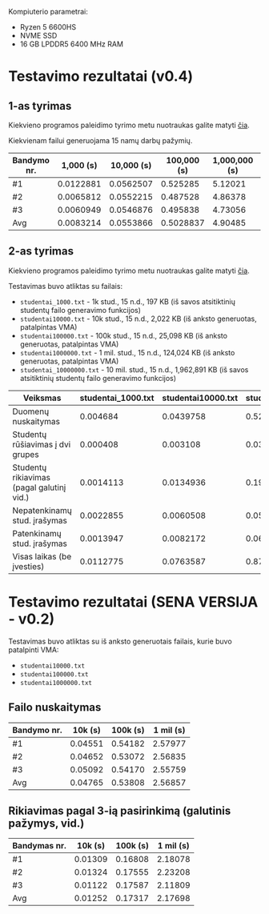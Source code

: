 Kompiuterio parametrai: 
- Ryzen 5 6600HS
- NVME SSD
- 16 GB LPDDR5 6400 MHz RAM

# Testavimo rezultatai (v0.4)
## 1-as tyrimas

Kiekvieno programos paleidimo tyrimo metu nuotraukas galite matyti [čia](https://github.com/low048/PirmasLaboratorinis/tree/V0.4/TyrimuNuotraukos/PirmasTyrimas).

Kiekvienam failui generuojama 15 namų darbų pažymių.

| Bandymo nr. | 1,000 (s)  | 10,000 (s)    | 100,000 (s)   | 1,000,000 (s) | 10,000,000 (s) |
|------------|-------------|---------------|---------------|---------------|----------------|
| #1         | 0.0122881   | 0.0562507     | 0.525285      | 5.12021       | 50.9886        |
| #2         | 0.0065812   | 0.0552215     | 0.487528      | 4.86378       | 47.3717        |
| #3         | 0.0060949   | 0.0546876     | 0.495838      | 4.73056       | 50.3248        |
| Avg        | 0.0083214   | 0.0553866     | 0.5028837     | 4.90485       | 49.5617        |

## 2-as tyrimas

Kiekvieno programos paleidimo tyrimo metu nuotraukas galite matyti [čia](https://github.com/low048/PirmasLaboratorinis/tree/V0.4/TyrimuNuotraukos/AntrasTyrimas).

Testavimas buvo atliktas su failais:
- `studentai_1000.txt` - 1k stud., 15 n.d., 197 KB (iš savos atsitiktinių studentų failo generavimo funkcijos)
- `studentai10000.txt` - 10k stud., 15 n.d., 2,022 KB (iš anksto generuotas, patalpintas VMA)
- `studentai100000.txt` - 100k stud., 15 n.d., 25,098 KB (iš anksto generuotas, patalpintas VMA)
- `studentai1000000.txt` - 1 mil. stud., 15 n.d., 124,024 KB (iš anksto generuotas, patalpintas VMA)
- `studentai_10000000.txt` - 10 mil. stud., 15 n.d., 1,962,891 KB (iš savos atsitiktinių studentų failo generavimo funkcijos)

| Veiksmas                                 | studentai_1000.txt | studentai10000.txt | studentai100000.txt | studentai1000000.txt | studentai_1000000.txt |
|------------------------------------------|--------------------|--------------------|---------------------|----------------------|-----------------------|
| Duomenų nuskaitymas                      | 0.004684           | 0.0439758          | 0.525648            | 2.51385              | 40.7778               |
| Studentų rūšiavimas į dvi grupes         | 0.000408           | 0.003108           | 0.0323843           | 0.319982             | 3.22454               |
| Studentų rikiavimas (pagal galutinį vid.)| 0.0014113          | 0.0134936          | 0.195734            | 2.53566              | 36.1703               |
| Nepatenkinamų stud. įrašymas             | 0.0022855          | 0.0060508          | 0.0517857           | 0.49798              | 5.58282               |
| Patenkinamų stud. įrašymas               | 0.0013947          | 0.0082172          | 0.0670584           | 0.60272              | 7.11938               |
| Visas laikas (be įvesties)               | 0.0112775          | 0.0763587          | 0.875746            | 6.4748               | 92.8779               |

# Testavimo rezultatai (SENA VERSIJA - v0.2)

Testavimas buvo atliktas su iš anksto generuotais failais, kurie buvo patalpinti VMA:
- `studentai10000.txt`
- `studentai100000.txt`
- `studentai1000000.txt`

## Failo nuskaitymas

| Bandymo nr. | 10k (s) | 100k (s) | 1 mil (s) |
|-------------|---------|----------|-----------|
| #1          | 0.04551 | 0.54182  | 2.57977   |
| #2          | 0.04652 | 0.53072  | 2.56835   |
| #3          | 0.05092 | 0.54170  | 2.55759   |
| Avg         | 0.04765 | 0.53808  | 2.56857   |

## Rikiavimas pagal 3-ią pasirinkimą (galutinis pažymys, vid.)

| Bandymas nr. | 10k (s) | 100k (s) | 1 mil (s) |
|--------------|---------|----------|-----------|
| #1           | 0.01309 | 0.16808  | 2.18078   |
| #2           | 0.01324 | 0.17555  | 2.23208   |
| #3           | 0.01122 | 0.17587  | 2.11809   |
| Avg          | 0.01252 | 0.17317  | 2.17698   |
